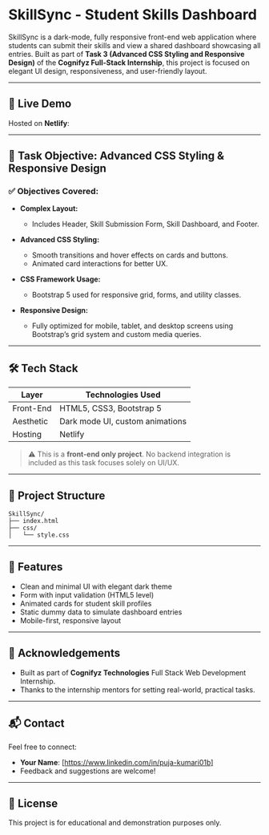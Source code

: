 # SkillSync - Student Skills Dashboard

SkillSync is a dark-mode, fully responsive front-end web application where students can submit their skills and view a shared dashboard showcasing all entries. Built as part of **Task 3 (Advanced CSS Styling and Responsive Design)** of the **Cognifyz Full-Stack Internship**, this project is focused on elegant UI design, responsiveness, and user-friendly layout.

---

## 🚀 Live Demo
Hosted on **Netlify**: 

---

## 🎯 Task Objective: Advanced CSS Styling & Responsive Design

### ✅ Objectives Covered:

- **Complex Layout:**
  - Includes Header, Skill Submission Form, Skill Dashboard, and Footer.

- **Advanced CSS Styling:**
  - Smooth transitions and hover effects on cards and buttons.
  - Animated card interactions for better UX.

- **CSS Framework Usage:**
  - Bootstrap 5 used for responsive grid, forms, and utility classes.

- **Responsive Design:**
  - Fully optimized for mobile, tablet, and desktop screens using Bootstrap’s grid system and custom media queries.

---

## 🛠️ Tech Stack

| Layer      | Technologies Used               |
|------------|----------------------------------|
| Front-End  | HTML5, CSS3, Bootstrap 5         |
| Aesthetic  | Dark mode UI, custom animations |
| Hosting    | Netlify         |

> ⚠️ This is a **front-end only project**. No backend integration is included as this task focuses solely on UI/UX.

---

## 📂 Project Structure

```
SkillSync/
├── index.html
├── css/
│   └── style.css

```

---

## 📌 Features

- Clean and minimal UI with elegant dark theme
- Form with input validation (HTML5 level)
- Animated cards for student skill profiles
- Static dummy data to simulate dashboard entries
- Mobile-first, responsive layout

---



## 🤝 Acknowledgements

- Built as part of **Cognifyz Technologies** Full Stack Web Development Internship.
- Thanks to the internship mentors for setting real-world, practical tasks.

---

## 📬 Contact

Feel free to connect:
- **Your Name**: [https://www.linkedin.com/in/puja-kumari01b]
- Feedback and suggestions are welcome!

---

## 📝 License
This project is for educational and demonstration purposes only.
